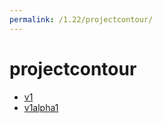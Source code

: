 ```yaml
---
permalink: /1.22/projectcontour/
---
```


# projectcontour



* [v1](v1/index.md)
* [v1alpha1](v1alpha1/index.md)